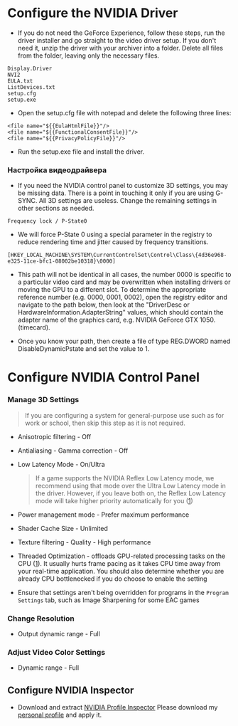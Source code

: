 # Configure the NVIDIA Driver

- If you do not need the GeForce Experience, follow these steps, run the driver installer and go straight to the video driver setup. If you don't need it, unzip the driver with your archiver into a folder. Delete all files from the folder, leaving only the necessary files.

```
Display.Driver
NVI2
EULA.txt
ListDevices.txt
setup.cfg
setup.exe
 ```
- Open the setup.cfg file with notepad and delete the following three lines:

 ```
<file name="${{EulaHtmlFile}}"/>
<file name="${{FunctionalConsentFile}}"/>
<file name="${{PrivacyPolicyFile}}"/>
 ```
- Run the setup.exe file and install the driver.

### Настройка видеодрайвера

- If you need the NVIDIA control panel to customize 3D settings, you may be missing data. There is a point in touching it only if you are using G-SYNC. All 3D settings are useless. Change the remaining settings in other sections as needed.
 ```
Frequency lock / P-State0
 ```
- We will force P-State 0 using a special parameter in the registry to reduce rendering time and jitter caused by frequency transitions.
 ```
[HKEY_LOCAL_MACHINE\SYSTEM\CurrentControlSet\Control\Class\{4d36e968-e325-11ce-bfc1-08002be10318}\0000]
 ```
- This path will not be identical in all cases, the number 0000 is specific to a particular video card and may be overwritten when installing drivers or moving the GPU to a different slot. To determine the appropriate reference number (e.g. 0000, 0001, 0002), open the registry editor and navigate to the path below, then look at the "DriverDesc or HardwareInformation.AdapterString" values, which should contain the adapter name of the graphics card, e.g. NVIDIA GeForce GTX 1050. (timecard).

- Once you know your path, then create a file of type REG.DWORD named DisableDynamicPstate and set the value to 1.

# Configure NVIDIA Control Panel

### Manage 3D Settings

> If you are configuring a system for general-purpose use such as for work or school, then skip this step as it is not required.

- Anisotropic filtering - Off

- Antialiasing - Gamma correction - Off

- Low Latency Mode - On/Ultra

    > If a game supports the NVIDIA Reflex Low Latency mode, we recommend using that mode over the Ultra Low Latency mode in the driver. However, if you leave both on, the Reflex Low Latency mode will take higher priority automatically for you ([1](https://www.nvidia.com/en-gb/geforce/news/reflex-low-latency-platform))

- Power management mode - Prefer maximum performance

- Shader Cache Size - Unlimited

- Texture filtering - Quality - High performance

- Threaded Optimization - offloads GPU-related processing tasks on the CPU ([1](https://tweakguides.pcgamingwiki.com/NVFORCE_8.html)). It usually hurts frame pacing as it takes CPU time away from your real-time application. You should also determine whether you are already CPU bottlenecked if you do choose to enable the setting

- Ensure that settings aren't being overridden for programs in the ``Program Settings`` tab, such as Image Sharpening for some EAC games

### Change Resolution

- Output dynamic range - Full

### Adjust Video Color Settings

- Dynamic range - Full

## Configure NVIDIA Inspector

- Download and extract [NVIDIA Profile Inspector](https://github.com/Orbmu2k/nvidiaProfileInspector) Please download my [personal profile](https://drive.google.com/file/d/1gAX-wmDWFIAM-yqWD90u6LfGKK_VEm48/view?usp=sharing) and apply it.
